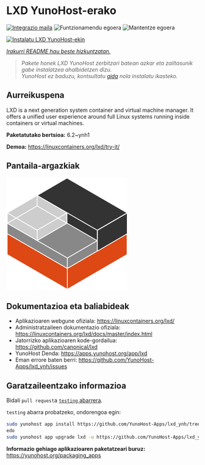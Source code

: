 <!--
Ohart ongi: README hau automatikoki sortu da <https://github.com/YunoHost/apps/tree/master/tools/readme_generator>ri esker
EZ editatu eskuz.
-->

# LXD YunoHost-erako

[![Integrazio maila](https://apps.yunohost.org/badge/integration/lxd)](https://ci-apps.yunohost.org/ci/apps/lxd/)
![Funtzionamendu egoera](https://apps.yunohost.org/badge/state/lxd)
![Mantentze egoera](https://apps.yunohost.org/badge/maintained/lxd)

[![Instalatu LXD YunoHost-ekin](https://install-app.yunohost.org/install-with-yunohost.svg)](https://install-app.yunohost.org/?app=lxd)

*[Irakurri README hau beste hizkuntzatan.](./ALL_README.md)*

> *Pakete honek LXD YunoHost zerbitzari batean azkar eta zailtasunik gabe instalatzea ahalbidetzen dizu.*  
> *YunoHost ez baduzu, kontsultatu [gida](https://yunohost.org/install) nola instalatu ikasteko.*

## Aurreikuspena

LXD is a next generation system container and virtual machine manager. It offers a unified user experience around full Linux systems running inside containers or virtual machines.

**Paketatutako bertsioa:** 6.2~ynh1

**Demoa:** <https://linuxcontainers.org/lxd/try-it/>

## Pantaila-argazkiak

![LXD(r)en pantaila-argazkia](./doc/screenshots/LXD-logo.png)

## Dokumentazioa eta baliabideak

- Aplikazioaren webgune ofiziala: <https://linuxcontainers.org/lxd/>
- Administratzaileen dokumentazio ofiziala: <https://linuxcontainers.org/lxd/docs/master/index.html>
- Jatorrizko aplikazioaren kode-gordailua: <https://github.com/canonical/lxd>
- YunoHost Denda: <https://apps.yunohost.org/app/lxd>
- Eman errore baten berri: <https://github.com/YunoHost-Apps/lxd_ynh/issues>

## Garatzaileentzako informazioa

Bidali `pull request`a [`testing` abarrera](https://github.com/YunoHost-Apps/lxd_ynh/tree/testing).

`testing` abarra probatzeko, ondorengoa egin:

```bash
sudo yunohost app install https://github.com/YunoHost-Apps/lxd_ynh/tree/testing --debug
edo
sudo yunohost app upgrade lxd -u https://github.com/YunoHost-Apps/lxd_ynh/tree/testing --debug
```

**Informazio gehiago aplikazioaren paketatzeari buruz:** <https://yunohost.org/packaging_apps>
